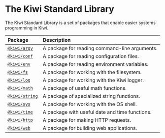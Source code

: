 # The Kiwi Standard Library

The Kiwi Standard Library is a set of packages that enable easier systems programming in Kiwi.

| **Package** | **Description** |
| :--- | :--- |
| [`@kiwi/argv`](lib/argv.md) | A package for reading command-line arguments. |
| [`@kiwi/conf`](lib/conf.md) | A package for reading configuration files. |
| [`@kiwi/env`](lib/env.md) | A package for reading environment variables. |
| [`@kiwi/fs`](lib/fs.md) | A package for working with the filesystem. |
| [`@kiwi/log`](lib/log.md) | A package for working with the Kiwi logger. |
| [`@kiwi/math`](lib/math.md) | A package of useful math functions. |
| [`@kiwi/string`](lib/string.md) | A package of specialized string functions. |
| [`@kiwi/sys`](lib/sys.md) | A package for working with the OS shell. |
| [`@kiwi/time`](lib/time.md) | A package with useful date and time functions. |
| [`@kiwi/http`](lib/http.md) | A package for making HTTP requests. |
| [`@kiwi/web`](lib/web.md) | A package for building web applications. |
